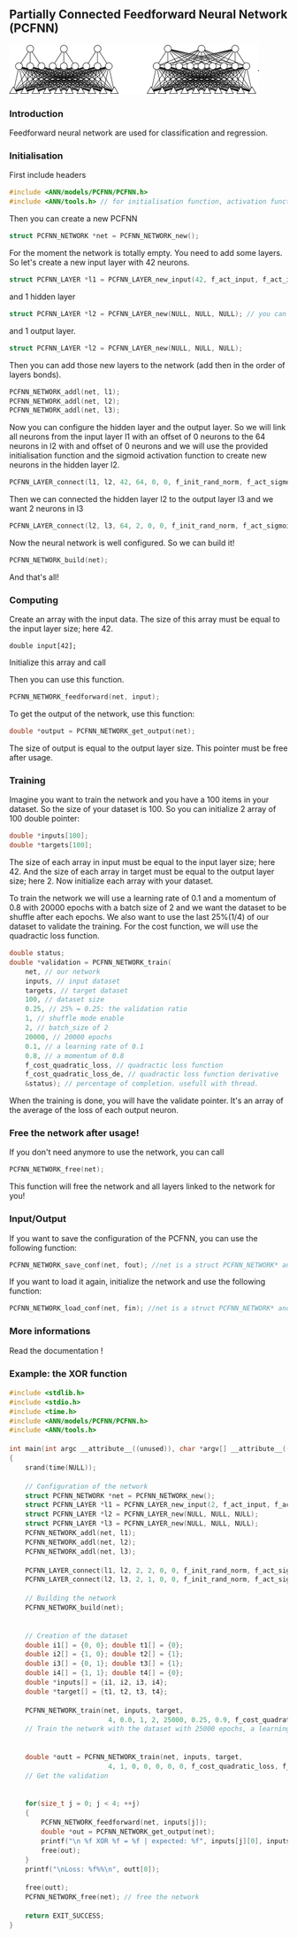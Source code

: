 ## Partially Connected Feedforward Neural Network (PCFNN)

![Example](./pcfnnexample.gif)

### Introduction

Feedforward neural network are used for classification and regression.


### Initialisation

First include headers
```c
#include <ANN/models/PCFNN/PCFNN.h>
#include <ANN/tools.h> // for initialisation function, activation function, cost function
```

Then you can create a new PCFNN
```c
struct PCFNN_NETWORK *net = PCFNN_NETWORK_new();
```
For the moment the network is totally empty.
You need to add some layers.
So let's create a new input layer with 42 neurons.
```c
struct PCFNN_LAYER *l1 = PCFNN_LAYER_new_input(42, f_act_input, f_act_input_de);
```
and 1 hidden layer 
```c
struct PCFNN_LAYER *l2 = PCFNN_LAYER_new(NULL, NULL, NULL); // you can precise the default initialisation function, activation function and the derivative activation function
```
and 1 output layer.
```c
struct PCFNN_LAYER *l2 = PCFNN_LAYER_new(NULL, NULL, NULL);
```

Then you can add those new layers to the network (add then in the order of layers bonds).
```c
PCFNN_NETWORK_addl(net, l1); 
PCFNN_NETWORK_addl(net, l2); 
PCFNN_NETWORK_addl(net, l3);
```

Now you can configure the hidden layer and the output layer.
So we will link all neurons from the input layer l1 with an offset of 0 neurons to the 64 neurons in l2 with and offset of 0 neurons and we will use the provided initialisation function and the sigmoid activation function to create new neurons in the hidden layer l2.
```c
PCFNN_LAYER_connect(l1, l2, 42, 64, 0, 0, f_init_rand_norm, f_act_sigmoid, f_act_sigmoid_de);
```

Then we can connected the hidden layer l2 to the output layer l3 and we want 2 neurons in l3
```c
PCFNN_LAYER_connect(l2, l3, 64, 2, 0, 0, f_init_rand_norm, f_act_sigmoid, f_act_sigmoid_de);
```

Now the neural network is well configured.
So we can build it!
```c
PCFNN_NETWORK_build(net);
```

And that's all!


### Computing

Create an array with the input data. The size of this array must be equal to the input layer size; here 42.
```
double input[42];
```
Initialize this array and call

Then you can use this function.
```c
PCFNN_NETWORK_feedforward(net, input);
```

To get the output of the network, use this function: 
```c
double *output = PCFNN_NETWORK_get_output(net);
```
The size of output is equal to the output layer size.
This pointer must be free after usage.


### Training

Imagine you want to train the network and you have a 100 items in your dataset.
So the size of your dataset is 100.
So you can initialize 2 array of 100 double pointer:
```c
double *inputs[100];
double *targets[100];
```
The size of each array in input must be equal to the input layer size; here 42.
And the size of each array in target must be equal to the output layer size; here 2.
Now initialize each array with your dataset.

To train the network we will use a learning rate of 0.1 and a momentum of 0.8 with 20000 epochs with a batch size of 2 and we want the dataset to be shuffle after each epochs.
We also want to use the last 25%(1/4) of our dataset to validate the training.
For the cost function, we will use the quadractic loss function.
```c
double status;
double *validation = PCFNN_NETWORK_train(
    net, // our network
    inputs, // input dataset
    targets, // target dataset
    100, // dataset size
    0.25, // 25% = 0.25: the validation ratio
    1, // shuffle mode enable
    2, // batch_size of 2
    20000, // 20000 epochs
    0.1, // a learning rate of 0.1
    0.8, // a momentum of 0.8
    f_cost_quadratic_loss, // quadractic loss function
    f_cost_quadratic_loss_de, // quadractic loss function derivative
    &status); // percentage of completion. usefull with thread.
```
When the training is done, you will have the validate pointer.
It's an array of the average of the loss of each output neuron.


### Free the network after usage!

If you don't need anymore to use the network, you can call
```c
PCFNN_NETWORK_free(net);
```
This function will free the network and all layers linked to the network for you!


### Input/Output

If you want to save the configuration of the PCFNN, you can use the following function: 
```c
PCFNN_NETWORK_save_conf(net, fout); //net is a struct PCFNN_NETWORK* and fout is a FILE* that is pointed to the output file
```

If you want to load it again, initialize the network and use the following function: 
```c
PCFNN_NETWORK_load_conf(net, fin); //net is a struct PCFNN_NETWORK* and fin is a FILE* that is pointed to the input file
```

### More informations

Read the documentation !


### Example: the XOR function

```c
#include <stdlib.h>
#include <stdio.h>
#include <time.h>
#include <ANN/models/PCFNN/PCFNN.h>
#include <ANN/tools.h>

int main(int argc __attribute__((unused)), char *argv[] __attribute__((unused)))
{
    srand(time(NULL)); 

    // Configuration of the network
    struct PCFNN_NETWORK *net = PCFNN_NETWORK_new();
    struct PCFNN_LAYER *l1 = PCFNN_LAYER_new_input(2, f_act_input, f_act_input_de);
    struct PCFNN_LAYER *l2 = PCFNN_LAYER_new(NULL, NULL, NULL);
    struct PCFNN_LAYER *l3 = PCFNN_LAYER_new(NULL, NULL, NULL);
    PCFNN_NETWORK_addl(net, l1); 
    PCFNN_NETWORK_addl(net, l2); 
    PCFNN_NETWORK_addl(net, l3);

    PCFNN_LAYER_connect(l1, l2, 2, 2, 0, 0, f_init_rand_norm, f_act_sigmoid, f_act_sigmoid_de);
    PCFNN_LAYER_connect(l2, l3, 2, 1, 0, 0, f_init_rand_norm, f_act_sigmoid, f_act_sigmoid_de);

    // Building the network
    PCFNN_NETWORK_build(net);


    // Creation of the dataset
    double i1[] = {0, 0}; double t1[] = {0};
    double i2[] = {1, 0}; double t2[] = {1};
    double i3[] = {0, 1}; double t3[] = {1};
    double i4[] = {1, 1}; double t4[] = {0};
    double *inputs[] = {i1, i2, i3, i4};
    double *target[] = {t1, t2, t3, t4};

    PCFNN_NETWORK_train(net, inputs, target,
                         4, 0.0, 1, 2, 25000, 0.25, 0.9, f_cost_quadratic_loss, f_cost_quadratic_loss_de, NULL);
    // Train the network with the dataset with 25000 epochs, a learning rate of 0.25 and a momentum of 0.9


    double *outt = PCFNN_NETWORK_train(net, inputs, target,
                         4, 1, 0, 0, 0, 0, 0, f_cost_quadratic_loss, f_cost_quadratic_loss_de, NULL);
    // Get the validation 


    for(size_t j = 0; j < 4; ++j) 
    {
        PCFNN_NETWORK_feedforward(net, inputs[j]);
        double *out = PCFNN_NETWORK_get_output(net);
        printf("\n %f XOR %f = %f | expected: %f", inputs[j][0], inputs[j][1], out[0], target[j][0]);
        free(out);
    }
    printf("\nLoss: %f%%\n", outt[0]);
    
    free(outt);
    PCFNN_NETWORK_free(net); // free the network

    return EXIT_SUCCESS;
}
```
